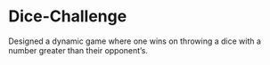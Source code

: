 # Dice-Challenge
Designed a dynamic game where one wins on throwing a dice with a number greater than their opponent’s.
